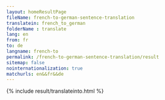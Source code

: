 ```yaml
---
layout: homeResultPage
fileName: french-to-german-sentence-translation
translatein: french_to_german
folderName : translate
lang: en
from: fr
to: de
langname: french-to
permalink: /french-to-german-sentence-translation/result
sitemap: false
nointernationalization: true
matchurls: en&&fr&&de
---
```

{% include result/translateinto.html %}

<script src="/js/result/translation.js" data-foldername="{{page.folderName}}" data-lang="{{page.lang}}"></script>
